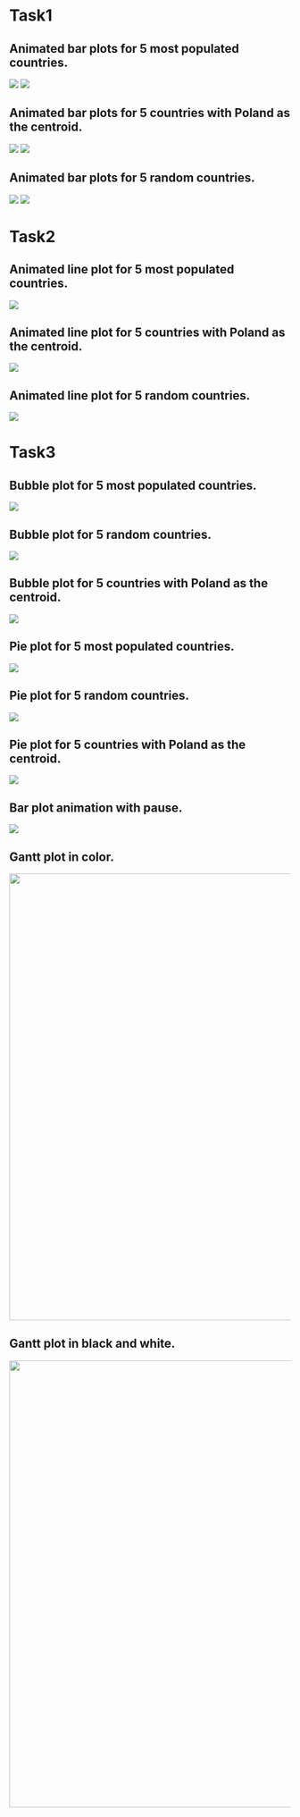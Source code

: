 <!doctype html>
<html>
<head>
<title>DAV_lab2</title>
<meta name="keywords" content="lab2 homework DAV">
</head>
<body>
<h1>Task1</h1>
<h2>Animated bar plots for 5 most populated countries.</h2>
<img src="plots/bar_top_col.gif">
<img src="plots/bar_top_bw.gif">
<h2>Animated bar plots for 5 countries with Poland as the centroid.</h2>
<img src="plots/bar_pol_col.gif">
<img src="plots/bar_pol_bw.gif">
<h2>Animated bar plots for 5 random countries.</h2>
<img src="plots/bar_random_col.gif">
<img src="plots/bar_random_bw.gif">

<h1>Task2</h1>
<h2>Animated line plot for 5 most populated countries.</h2>
<img src="plots/line_top.gif">
<h2>Animated line plot for 5 countries with Poland as the centroid.</h2>
<img src="plots/line_pol.gif">
<h2>Animated line plot for 5 random countries.</h2>
<img src="plots/line_random.gif">

<h1>Task3</h1>
<h2>Bubble plot for 5 most populated countries.</h2>
<img src="plots/bubble_top.gif">

<h2>Bubble plot for 5 random countries.</h2>
<img src="plots/bubble_random.gif">

<h2>Bubble plot for 5 countries with Poland as the centroid.</h2>
<img src="plots/bubble_pol.gif">

<h2>Pie plot for 5 most populated countries.</h2>
<img src="plots/pie_top.gif">

<h2>Pie plot for 5 random countries.</h2>
<img src="plots/pie_random.gif">

<h2>Pie plot for 5 countries with Poland as the centroid.</h2>
<img src="plots/pie_pol.gif">

<h2>Bar plot animation with pause.</h2>
<img src="plots/bar_pause.gif">

<h2>Gantt plot in color.</h2>
<img src="plots/gantt_col.png" height="800">

<h2>Gantt plot in black and white.</h2>
<img src="plots/gantt_bw.png" height="800">

</body>
</html>